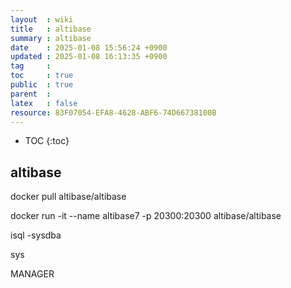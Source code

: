 ```yaml
---
layout  : wiki
title   : altibase
summary : altibase
date    : 2025-01-08 15:56:24 +0900
updated : 2025-01-08 16:13:35 +0900
tag     : 
toc     : true
public  : true
parent  : 
latex   : false
resource: 83F07054-EFA8-4628-ABF6-74D66738100B
---
```

* TOC
{:toc}

## altibase

docker pull altibase/altibase

docker run -it --name altibase7 -p 20300:20300 altibase/altibase

isql -sysdba

sys

MANAGER
